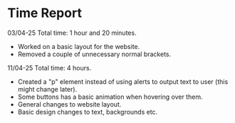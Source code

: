 # Time Report
<!-- > Write about what you have done and how long you have worked on each part of the project. -->
<!-- - 2022-10-24 18:00 Worked for 1 hour.
  - *List the things you have done.* -->
03/04-25 
Total time: 1 hour and 20 minutes.  
- Worked on a basic layout for the website.
- Removed a couple of unnecessary normal brackets.

11/04-25 
Total time: 4 hours. 
- Created a "p" element instead of using alerts to output text to user (this might change later).
- Some buttons has a basic animation when hovering over them. 
- General changes to website layout. 
- Basic design changes to text, backgrounds etc.
